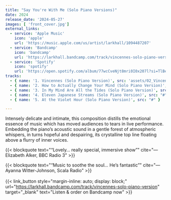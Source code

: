 ```yaml
---
title: "Say You're With Me (Solo Piano Versions)"
date: 2024
release_date: '2024-05-27'
images: [ 'front_cover.jpg']
external_links:
  - service: 'Apple Music'
    icon: 'apple'
    url: 'https://music.apple.com/us/artist/larkhall/1094487207'
  - service: 'Bandcamp'
    icon: 'bandcamp'
    url: 'https://larkhall.bandcamp.com/track/vincennes-solo-piano-version'
  - service: 'Spotify'
    icon: 'spotify'
    url: 'https://open.spotify.com/album/77wcCveNjt8mri0I0x207l?si=TlBeJnHzS66eUL6sdcwFSQ'
tracks:
  - { name: '1. Vincennes (Solo Piano Version)', src: 'assets/02_Vincennes (Solo Piano).mp3' }
  - { name: '2. How to Actually Change Your Mind (Solo Piano Version)', src: '#' }
  - { name: '3. In My Mind Are All the Tides (Solo Piano Version)', src: "#" }
  - { name: '4. Eleven Japanese Streams (Solo Piano Version)', src: "#" }
  - { name: '5. At the Violet Hour (Solo Piano Version)', src: "#" }

---
```


Intensely delicate and intimate, this composition distills the emotional essence of music which has moved audiences to tears in live performance. Embedding the piano’s acoustic sound in a gentle forest of atmospheric whispers, in turns hopeful and despairing, its crystalline top line floating above a flurry of inner voices.


{{< blockquote text="“Lovely… really special, immersive show”" cite="—Elizabeth Alker, BBC Radio 3" >}}

{{< blockquote text="“Music to soothe the soul… He’s fantastic”" cite="—Ayanna Witter-Johnson, Scala Radio" >}}
<br><br>
{{< link_button 
            style="margin-inline: auto; display: block;"
            url="https://larkhall.bandcamp.com/track/vincennes-solo-piano-version"
            target="_blank"
            text="Listen & order on Bandcamp now" >}}
